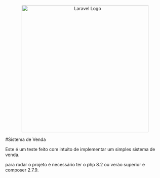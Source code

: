 <p align="center"><a href="https://laravel.com" target="_blank"><img src="https://raw.githubusercontent.com/laravel/art/master/logo-lockup/5%20SVG/2%20CMYK/1%20Full%20Color/laravel-logolockup-cmyk-red.svg" width="400" alt="Laravel Logo"></a></p>



#Sistema de Venda


Este é um teste feito com intuito de implementar um simples sistema de venda.



para rodar o projeto é necessário ter o php 8.2 ou verão superior e composer 2.7.9.



